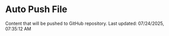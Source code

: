 # Auto Push File

Content that will be pushed to GitHub repository.
Last updated: 07/24/2025, 07:35:12 AM